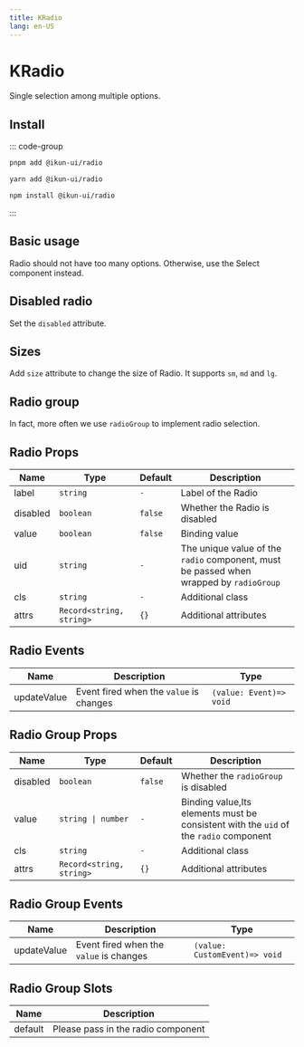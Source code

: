 ```yaml
---
title: KRadio
lang: en-US
---
```


# KRadio

Single selection among multiple options.

## Install

::: code-group

```bash [pnpm]
pnpm add @ikun-ui/radio
```

```bash [yarn]
yarn add @ikun-ui/radio
```

```bash [npm]
npm install @ikun-ui/radio
```

:::

## Basic usage

Radio should not have too many options. Otherwise, use the Select component instead.

<demo src="radio/basic.svelte" github="Radio"></demo>

## Disabled radio

Set the `disabled` attribute.

<demo src="radio/disabled.svelte" github="Radio"></demo>

## Sizes

Add `size` attribute to change the size of Radio. It supports `sm`, `md` and `lg`.

<demo src="radio/sizes.svelte" github="Radio"></demo>

## Radio group

In fact, more often we use `radioGroup` to implement radio selection.

<demo src="radio/group.svelte" github="RadioGroup"></demo>

## Radio Props

| Name     | Type                     | Default | Description                                                                            |
| -------- | ------------------------ | ------- | -------------------------------------------------------------------------------------- |
| label    | `string`                 | `-`     | Label of the Radio                                                                     |
| disabled | `boolean`                | `false` | Whether the Radio is disabled                                                          |
| value    | `boolean`                | `false` | Binding value                                                                          |
| uid      | `string`                 | `-`     | The unique value of the `radio` component, must be passed when wrapped by `radioGroup` |
| cls      | `string`                 | `-`     | Additional class                                                                       |
| attrs    | `Record<string, string>` | `{}`    | Additional attributes                                                                  |

## Radio Events

| Name        | Description                             | Type                    |
| ----------- | --------------------------------------- | ----------------------- |
| updateValue | Event fired when the `value` is changes | `(value: Event)=> void` |

## Radio Group Props

| Name     | Type                     | Default | Description                                                                           |
| -------- | ------------------------ | ------- | ------------------------------------------------------------------------------------- |
| disabled | `boolean`                | `false` | Whether the `radioGroup` is disabled                                                  |
| value    | `string \| number`       | `-`     | Binding value,Its elements must be consistent with the `uid` of the `radio` component |
| cls      | `string`                 | `-`     | Additional class                                                                      |
| attrs    | `Record<string, string>` | `{}`    | Additional attributes                                                                 |

## Radio Group Events

| Name        | Description                             | Type                          |
| ----------- | --------------------------------------- | ----------------------------- |
| updateValue | Event fired when the `value` is changes | `(value: CustomEvent)=> void` |

## Radio Group Slots

| Name    | Description                        |
| ------- | ---------------------------------- |
| default | Please pass in the radio component |
